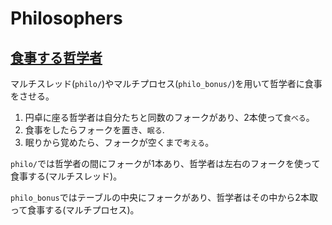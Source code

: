 # Philosophers

## [食事する哲学者](https://ja.wikipedia.org/wiki/%E9%A3%9F%E4%BA%8B%E3%81%99%E3%82%8B%E5%93%B2%E5%AD%A6%E8%80%85%E3%81%AE%E5%95%8F%E9%A1%8C)
マルチスレッド(`philo/`)やマルチプロセス(`philo_bonus/`)を用いて哲学者に食事をさせる。

1. 円卓に座る哲学者は自分たちと同数のフォークがあり、2本使って`食べる`。
2. 食事をしたらフォークを置き、`眠る`.
3. 眠りから覚めたら、フォークが空くまで`考える`。

`philo/`では哲学者の間にフォークが1本あり、哲学者は左右のフォークを使って食事する(マルチスレッド)。

`philo_bonus`ではテーブルの中央にフォークがあり、哲学者はその中から2本取って食事する(マルチプロセス)。

